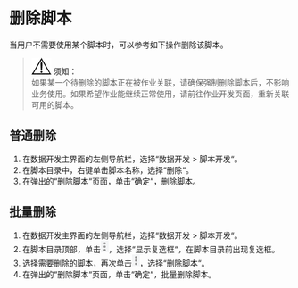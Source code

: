 # 删除脚本<a name="dayu_01_0429"></a>

当用户不需要使用某个脚本时，可以参考如下操作删除该脚本。

>![](public_sys-resources/icon-notice.gif) **须知：**   
>如果某一个待删除的脚本正在被作业关联，请确保强制删除脚本后，不影响业务使用。如果希望作业能继续正常使用，请前往作业开发页面，重新关联可用的脚本。  

## 普通删除<a name="zh-cn_topic_0118409713_section165371555172216"></a>

1.  在数据开发主界面的左侧导航栏，选择“数据开发  \>  脚本开发“。
2.  在脚本目录中，右键单击脚本名称，选择“删除“。
3.  在弹出的“删除脚本“页面，单击“确定“，删除脚本。

## 批量删除<a name="zh-cn_topic_0118409713_section1588012504112"></a>

1.  在数据开发主界面的左侧导航栏，选择“数据开发  \>  脚本开发“。
2.  在脚本目录顶部，单击![](figures/icon-dlf-batch.png)，选择“显示复选框“，在脚本目录前出现复选框。
3.  选择需要删除的脚本，再次单击![](figures/icon-dlf-batch.png)，选择“删除脚本“。
4.  在弹出的“删除脚本“页面，单击“确定“，批量删除脚本。

